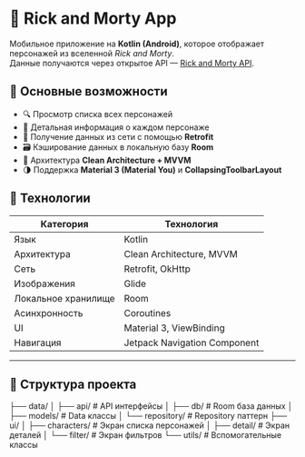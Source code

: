 # 🧬 Rick and Morty App

Мобильное приложение на **Kotlin (Android)**, которое отображает персонажей из вселенной *Rick and Morty*.  
Данные получаются через открытое API — [Rick and Morty API](https://rickandmortyapi.com/).

## 📱 Основные возможности

- 🔍 Просмотр списка всех персонажей
- 🧠 Детальная информация о каждом персонаже
- 📡 Получение данных из сети с помощью **Retrofit**
- 🗃️ Кэширование данных в локальную базу **Room**
- 🧱 Архитектура **Clean Architecture + MVVM**
- 🌗 Поддержка **Material 3 (Material You)** и **CollapsingToolbarLayout**

## 🧩 Технологии

| Категория | Технология |
|------------|-------------|
| Язык | Kotlin |
| Архитектура | Clean Architecture, MVVM |
| Сеть | Retrofit, OkHttp |
| Изображения | Glide |
| Локальное хранилище | Room |
| Асинхронность | Coroutines |
| UI | Material 3, ViewBinding |
| Навигация | Jetpack Navigation Component |

---

## 🧠 Структура проекта
├── data/
│ ├── api/ # API интерфейсы
│ ├── db/ # Room база данных
│ ├── models/ # Data классы
│ └── repository/ # Repository паттерн
├── ui/
│ ├── characters/ # Экран списка персонажей
│ ├── detail/ # Экран деталей
│ └── filter/ # Экран фильтров
└── utils/ # Вспомогательные классы
